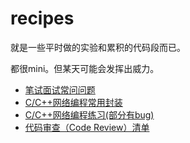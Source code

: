 # recipes

就是一些平时做的实验和累积的代码段而已。

都很mini。但某天可能会发挥出威力。
 - [笔试面试常问问题](https://github.com/tangwz/recipes/tree/master/interview)
 - [C/C++网络编程常用封装](https://github.com/tangwz/recipes/tree/master/tpc)
 - [C/C++网络编程练习(部分有bug)](https://github.com/tangwz/recipes/tree/master/cpp) 
 - [代码审查（Code Review）清单](https://github.com/tangwz/recipes/blob/master/CodeReview.md)
